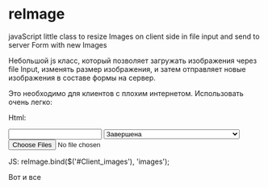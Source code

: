 # reImage
javaScript little class to resize Images on client side in file input and send to server Form with new Images

Небольшой js класс, который позволяет загружать изображения через file Input, изменять размер изображения, и затем отправляет новые изображения в составе формы на сервер.

Это необходимо для клиентов с плохим интернетом. Использовать очень легко:

Html:

<form enctype="multipart/form-data" id="additem-form" action="/someUrl" method="post">

<input id="Client_name" type="text" name="Client[name]">

<select name="Client[status]" id="Client_status">
  <option value="Завершена">Завершена</option>
  <option value="Требует согласования с координатором">Требует согласования с координатором</option>
  <option value="Arrived At Location">Прибыл в торговую точку</option>
</select>

<input id="Client_images" accept="image/*" multiple="multiple" type="file" name="images[]">

</form>


JS:
reImage.bind($('#Client_images'), 'images');



Вот и все
